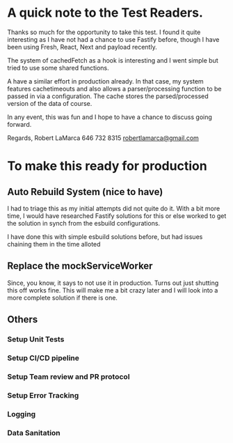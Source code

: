# A quick note to the Test Readers.
Thanks so much for the opportunity to take this test.
I found it quite interesting as I have not had a chance to use Fastify before, 
though I have been using Fresh, React, Next and payload recently.

The system of cachedFetch as a hook is interesting and I went simple but tried to use some shared functions.

A have a similar effort in production already. In that case, my system 
features cachetimeouts and also allows a parser/processing function to be passed in 
via a configuration.  The cache stores the parsed/processed version of the data
of course.

In any event, this was fun and I hope to have a chance to discuss going forward.

Regards,
Robert LaMarca 
646 732 8315
robertlamarca@gmail.com

# To make this ready for production

## Auto Rebuild System (nice to have)
I had to triage this as my initial attempts did not quite do it. 
With a bit more time, I would have researched Fastify solutions for this 
or else worked to get the solution in synch from the esbuild configurations.

I have done this with simple esbuild solutions before, but had issues chaining them in the time alloted


## Replace the mockServiceWorker
Since, you know, it says to not use it in production.
Turns out just shutting this off works fine.
This will make me a bit crazy later and I will look into a more complete solution if there is one.

## Others

### Setup Unit Tests

### Setup CI/CD pipeline

### Setup Team review and PR protocol

### Setup Error Tracking

### Logging

### Data Sanitation

